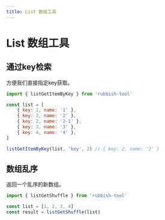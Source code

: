 ```yaml
---
title: List 数组工具
---
```


# List 数组工具

## 通过key检索

方便我们直接指定key获取。

```js
import { listGetItemByKey } from 'rubbish-tool'

const list = [
    { key: 1, name: '1' },
    { key: 2, name: '2' },
    { key: 2, name: '2-1' },
    { key: 3, name: '3' },
    { key: 4, name: '4' },
]

listGetItemByKey(list, 'key', 2) // { key: 2, name: '2' }
```

## 数组乱序

返回一个乱序的新数组。

```js
import { listGetShuffle } from 'rubbish-tool'

const list = [1, 2, 3, 4]
const result = listGetShuffle(list)
```